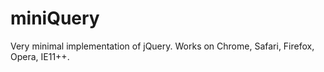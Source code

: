 miniQuery
=========

Very minimal implementation of jQuery. Works on Chrome, Safari, Firefox, Opera, IE11++.
